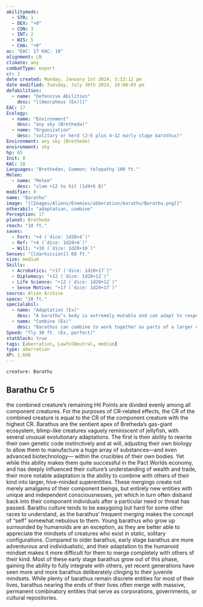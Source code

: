 ```yaml
---
abilitymods:
  - STR: 1
  - DEX: "+0"
  - CON: 3
  - INT: 2
  - WIS: 5
  - CHA: "+0"
ac: "EAC: 17 KAC: 18" 
alignment: LN
climate: any
combatType: expert
cr: 2
date created: Monday, January 1st 2024, 3:13:12 pm
date modified: Tuesday, July 30th 2024, 10:08:03 pm
defabilities:
  - name: "Defensive Abilities"
    desc: "[[Amorphous (Ex)]]"
EAC: 17
Ecology:
  - name: "Environment"
    desc: "any sky (Bretheda)"
  - name: "Organization"
    desc: "solitary or herd (2–5 plus 4–12 early stage barathus)"
Environment: any sky (Bretheda)
environment: sky
hp: 65
Init: 0
KAC: 18
Languages: "Brethedan, Common; telepathy 100 ft."
Melee:
  - name: "Melee"
    desc: "slam +12 to hit (1d4+6 B)"
modifier: 0
name: "Barathu"
image: "[[Images/Aliens/Enemies/abberation/barathu/Barathu.png]]"
otherabil: "adaptation, combine"
Perception: 17
planet: Bretheda
reach: "10 ft."
saves:
  - Fort: "+4 (`dice: 1d20+4`)"
  - Ref: "+4 (`dice: 1d20+4`)"
  - Will: "+10 (`dice: 1d20+10`)" 
Senses: "[[darkvision]] 60 ft."
size: medium
Skills:
  - Acrobatics: "+17 (`dice: 1d20+17`)"
  - Diplomacy: "+12 (`dice: 1d20+12`)"
  - Life Science: "+12 (`dice: 1d20+12`)"
  - Sense Motive: "+17 (`dice: 1d20+17`)" 
source: Alien Archive 
space: "10 ft."
specialabil:
  - name: "Adaptation (Ex)"
    desc: "A barathu’s body is extremely mutable and can adapt to respond to virtually any situation. Once per round as a swift action, a barathu can reshape its body and adjust its chemistry to adopt one of the following qualities. A barathu can have only one adaptation in effect at a time; a new adaptation replaces any other in effect. More extreme adaptations are also possible (at the GM’s discretion) but could take days to adopt.<ul><li>The barathu adds an additional amount of damage on melee attacks equal to twice its Strength modifier.</li><li>It gains a +4 racial bonus to Armor Class.</li><li>Sturdy lower limbs grant it a base speed of 20 feet.</li><li>Rigid plates grant it DR 2/—.</li><li>It gains a ranged attack with a low attack bonus appropriate for its CR (+10 for most barathus) that deals bludgeoning damage appropriate for its CR (1d6+5 for most barathus) and has a range increment of 60 feet.</li><li>Molecular modifications grant it resistance 5 against a single energy type (acid, cold, electricity, fire, or sonic).</li><li>Its reach increases to 15 feet.</li></ul>"
  - name: "Combine (Ex)"
    desc: "Barathus can combine to work together as parts of a larger organism. As a swift action, a barathu adjacent to another barathu can merge with it, becoming a single creature occupying both barathus’ spaces. The merging barathu can no longer take actions, and it adds its current Hit Points to the new creature’s collective total. For every four component creatures, the combined creature’s size category increases by one. At this time, it also chooses one adaptation. The combined creature gains this adaption and cannot change it unless the combined creature uses its adaptation ability to do so. Any number of barathus can merge in this fashion, but each adaptation can be gained only once (though [[Energy Resistance]] to multiple energy types are allowed). The combined creature retains the ability to swap one adaptation each round (not once per component creature). The combined creature can split into its component creatures as a full action"
Speed: "fly 30 ft. (Ex, perfect)" 
statblock: true
tags: [aberration, LawfulNeutral, medium]
type: aberration
XP: 1,600 
---
```


```statblock
creature: Barathu
```

## Barathu Cr 5

the combined creature’s remaining Hit Points are divided evenly among all component creatures. For the purposes of CR-related effects, the CR of the combined creature is equal to the CR of the component creature with the highest CR.
Barathus are the sentient apex of Bretheda’s gas-giant ecosystem, blimp-like creatures vaguely reminiscent of jellyfish, with several unusual evolutionary adaptations. The first is their ability to rewrite their own genetic code instinctively and at will, adjusting their own biology to allow them to manufacture a huge array of substances—and even advanced biotechnology— within the crucibles of their own bodies. Yet while this ability makes them quite successful in the Pact Worlds economy, and has deeply influenced their culture’s understanding of wealth and trade, their more notable adaptation is the ability to combine with others of their kind into larger, hive-minded superentities. These mergings create not merely amalgams of their component beings, but entirely new entities with unique and independent consciousnesses, yet which in turn often disband back into their component individuals after a particular need or threat has passed.
Barathu culture tends to be easygoing but hard for some other races to understand, as the barathus’ frequent merging makes the concept of “self” somewhat nebulous to them. Young barathus who grow up surrounded by humanoids are an exception, as they are better able to appreciate the mindsets of creatures who exist in static, solitary configurations. Compared to older barathus, early stage barathus are more adventurous and individualistic, and their adaptation to the humanoid mindset makes it more difficult for them to merge completely with others of their kind. Most of these early stage barathus grow out of this phase, gaining the ability to fully integrate with others, yet recent generations have seen more and more barathus deliberately clinging to their juvenile mindsets. While plenty of barathus remain discrete entities for most of their lives, barathus nearing the ends of their lives often merge with massive, permanent combinatory entities that serve as corporations, governments, or cultural repositories.
